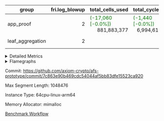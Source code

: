| group | fri.log_blowup | total_cells_used | total_cycles | total_proof_time_ms |
| --- | --- | --- | --- | --- |
| app_proof | <div style='text-align: right'>2</div>  | <span style="color: green">(-17,060 [-0.0%])</span> <div style='text-align: right'>881,883,377</div>  | <span style="color: green">(-1,440 [-0.0%])</span> <div style='text-align: right'>6,994,617</div>  | <span style="color: red">(+1,062.0 [+2.7%])</span> <div style='text-align: right'>40,271.0</div>  |
| leaf_aggregation | <div style='text-align: right'>2</div>  |  |  | <span style="color: red">(+1.0 [+0.0%])</span> <div style='text-align: right'>23,308.0</div>  |


<details>
<summary>Detailed Metrics</summary>

| commit_exe_time_ms | execute_and_trace_gen_time_ms | execute_time_ms | fri.log_blowup | keygen_time_ms |
| --- | --- | --- | --- | --- |
| <span style="color: red">(+1.0 [+7.1%])</span> <div style='text-align: right'>15.0</div>  | <span style="color: red">(+8.0 [+1.6%])</span> <div style='text-align: right'>505.0</div>  | <span style="color: red">(+9.0 [+2.8%])</span> <div style='text-align: right'>331.0</div>  | <div style='text-align: right'>2</div>  | <span style="color: red">(+201.0 [+0.3%])</span> <div style='text-align: right'>74,395.0</div>  |

| air_name | constraints | interactions | quotient_deg |
| --- | --- | --- | --- |
| ProgramAir | <div style='text-align: right'>4</div>  | <div style='text-align: right'>1</div>  | <div style='text-align: right'>1</div>  |
| VmConnectorAir | <div style='text-align: right'>9</div>  | <div style='text-align: right'>3</div>  | <div style='text-align: right'>2</div>  |
| PersistentBoundaryAir<8> | <div style='text-align: right'>6</div>  | <div style='text-align: right'>3</div>  | <div style='text-align: right'>2</div>  |
| MemoryMerkleAir<8> | <div style='text-align: right'>40</div>  | <div style='text-align: right'>4</div>  | <div style='text-align: right'>2</div>  |
| AccessAdapterAir<2> | <div style='text-align: right'>14</div>  | <div style='text-align: right'>5</div>  | <div style='text-align: right'>2</div>  |
| AccessAdapterAir<4> | <div style='text-align: right'>14</div>  | <div style='text-align: right'>5</div>  | <div style='text-align: right'>2</div>  |
| AccessAdapterAir<8> | <div style='text-align: right'>14</div>  | <div style='text-align: right'>5</div>  | <div style='text-align: right'>2</div>  |
| AccessAdapterAir<16> | <div style='text-align: right'>14</div>  | <div style='text-align: right'>5</div>  | <div style='text-align: right'>2</div>  |
| AccessAdapterAir<32> | <div style='text-align: right'>14</div>  | <div style='text-align: right'>5</div>  | <div style='text-align: right'>2</div>  |
| AccessAdapterAir<64> | <div style='text-align: right'>14</div>  | <div style='text-align: right'>5</div>  | <div style='text-align: right'>2</div>  |
| KeccakVmAir | <div style='text-align: right'>4,571</div>  | <div style='text-align: right'>321</div>  | <div style='text-align: right'>2</div>  |
| VmAirWrapper<Rv32HintStoreAdapterAir, Rv32HintStoreCoreAir> | <div style='text-align: right'>17</div>  | <div style='text-align: right'>15</div>  | <div style='text-align: right'>2</div>  |
| VmAirWrapper<Rv32MultAdapterAir, DivRemCoreAir<4, 8> | <div style='text-align: right'>88</div>  | <div style='text-align: right'>25</div>  | <div style='text-align: right'>2</div>  |
| VmAirWrapper<Rv32MultAdapterAir, MulHCoreAir<4, 8> | <div style='text-align: right'>38</div>  | <div style='text-align: right'>24</div>  | <div style='text-align: right'>2</div>  |
| VmAirWrapper<Rv32MultAdapterAir, MultiplicationCoreAir<4, 8> | <div style='text-align: right'>26</div>  | <div style='text-align: right'>19</div>  | <div style='text-align: right'>2</div>  |
| RangeTupleCheckerAir<2> | <div style='text-align: right'>4</div>  | <div style='text-align: right'>1</div>  | <div style='text-align: right'>1</div>  |
| VmAirWrapper<Rv32RdWriteAdapterAir, Rv32AuipcCoreAir> | <div style='text-align: right'>15</div>  | <div style='text-align: right'>11</div>  | <div style='text-align: right'>2</div>  |
| VmAirWrapper<Rv32JalrAdapterAir, Rv32JalrCoreAir> | <div style='text-align: right'>20</div>  | <div style='text-align: right'>16</div>  | <div style='text-align: right'>2</div>  |
| VmAirWrapper<Rv32CondRdWriteAdapterAir, Rv32JalLuiCoreAir> | <div style='text-align: right'>22</div>  | <div style='text-align: right'>10</div>  | <div style='text-align: right'>2</div>  |
| VmAirWrapper<Rv32BranchAdapterAir, BranchLessThanCoreAir<4, 8> | <div style='text-align: right'>41</div>  | <div style='text-align: right'>13</div>  | <div style='text-align: right'>2</div>  |
| VmAirWrapper<Rv32BranchAdapterAir, BranchEqualCoreAir<4> | <div style='text-align: right'>25</div>  | <div style='text-align: right'>11</div>  | <div style='text-align: right'>2</div>  |
| VmAirWrapper<Rv32LoadStoreAdapterAir, LoadSignExtendCoreAir<4, 8> | <div style='text-align: right'>33</div>  | <div style='text-align: right'>18</div>  | <div style='text-align: right'>2</div>  |
| VmAirWrapper<Rv32LoadStoreAdapterAir, LoadStoreCoreAir<4> | <div style='text-align: right'>38</div>  | <div style='text-align: right'>17</div>  | <div style='text-align: right'>2</div>  |
| VmAirWrapper<Rv32BaseAluAdapterAir, ShiftCoreAir<4, 8> | <div style='text-align: right'>90</div>  | <div style='text-align: right'>23</div>  | <div style='text-align: right'>2</div>  |
| VmAirWrapper<Rv32BaseAluAdapterAir, LessThanCoreAir<4, 8> | <div style='text-align: right'>39</div>  | <div style='text-align: right'>17</div>  | <div style='text-align: right'>2</div>  |
| VmAirWrapper<Rv32BaseAluAdapterAir, BaseAluCoreAir<4, 8> | <div style='text-align: right'>43</div>  | <div style='text-align: right'>19</div>  | <div style='text-align: right'>2</div>  |
| BitwiseOperationLookupAir<8> | <div style='text-align: right'>4</div>  | <div style='text-align: right'>2</div>  | <div style='text-align: right'>2</div>  |
| PhantomAir | <div style='text-align: right'>5</div>  | <div style='text-align: right'>3</div>  | <div style='text-align: right'>2</div>  |
| Poseidon2VmAir<BabyBearParameters> | <div style='text-align: right'>525</div>  | <div style='text-align: right'>32</div>  | <div style='text-align: right'>2</div>  |
| VariableRangeCheckerAir | <div style='text-align: right'>4</div>  | <div style='text-align: right'>1</div>  | <div style='text-align: right'>1</div>  |

| group | segment | commit_exe_time_ms | execute_and_trace_gen_time_ms | execute_time_ms | fri.log_blowup | keygen_time_ms | num_segments | stark_prove_excluding_trace_time_ms | total_cells | total_cells_used | total_cycles | trace_gen_time_ms | verify_program_compile_ms |
| --- | --- | --- | --- | --- | --- | --- | --- | --- | --- | --- | --- | --- | --- |
| app_proof | 0 |  |  | <span style="color: red">(+116.0 [+0.8%])</span> <div style='text-align: right'>13,891.0</div>  | <div style='text-align: right'>2</div>  |  | <div style='text-align: right'>1</div>  | <span style="color: red">(+1,062.0 [+2.7%])</span> <div style='text-align: right'>40,271.0</div>  | <div style='text-align: right'>1,465,057,304</div>  | <span style="color: green">(-17,060 [-0.0%])</span> <div style='text-align: right'>881,883,377</div>  | <span style="color: green">(-1,440 [-0.0%])</span> <div style='text-align: right'>6,994,617</div>  | <span style="color: green">(-36.0 [-0.4%])</span> <div style='text-align: right'>9,850.0</div>  |  |
| leaf_aggregation | 0 | <span style="color: green">(-3.0 [-1.8%])</span> <div style='text-align: right'>166.0</div>  | <span style="color: red">(+1.0 [+0.0%])</span> <div style='text-align: right'>23,308.0</div>  | <span style="color: red">(+72.0 [+0.5%])</span> <div style='text-align: right'>13,604.0</div>  | <div style='text-align: right'>2</div>  | <span style="color: red">(+14.0 [+3.9%])</span> <div style='text-align: right'>372.0</div>  |  |  |  |  |  | <span style="color: green">(-66.0 [-0.7%])</span> <div style='text-align: right'>9,694.0</div>  | <span style="color: red">(+244.0 [+0.3%])</span> <div style='text-align: right'>74,938.0</div>  |

| group | chip_name | segment | rows_used |
| --- | --- | --- | --- |
| app_proof | ProgramChip | 0 | <div style='text-align: right'>308,776</div>  |
| app_proof | VmConnectorAir | 0 | <div style='text-align: right'>2</div>  |
| app_proof | Boundary | 0 | <div style='text-align: right'>407,254</div>  |
| app_proof | Merkle | 0 | <div style='text-align: right'>594,448</div>  |
| app_proof | AccessAdapter<2> | 0 | <span style="color: green">(-152 [-0.0%])</span> <div style='text-align: right'>1,329,242</div>  |
| app_proof | AccessAdapter<4> | 0 | <span style="color: green">(-76 [-0.0%])</span> <div style='text-align: right'>697,968</div>  |
| app_proof | AccessAdapter<8> | 0 | <div style='text-align: right'>476,740</div>  |
| app_proof | <Rv32HintStoreAdapterAir,Rv32HintStoreCoreAir> | 0 | <div style='text-align: right'>1,563</div>  |
| app_proof | <Rv32MultAdapterAir,MulHCoreAir<4, 8>> | 0 | <div style='text-align: right'>86</div>  |
| app_proof | <Rv32MultAdapterAir,MultiplicationCoreAir<4, 8>> | 0 | <div style='text-align: right'>116</div>  |
| app_proof | RangeTupleCheckerAir<2> | 0 | <div style='text-align: right'>524,288</div>  |
| app_proof | <Rv32RdWriteAdapterAir,Rv32AuipcCoreAir> | 0 | <div style='text-align: right'>1,331</div>  |
| app_proof | <Rv32JalrAdapterAir,Rv32JalrCoreAir> | 0 | <div style='text-align: right'>2,940</div>  |
| app_proof | <Rv32CondRdWriteAdapterAir,Rv32JalLuiCoreAir> | 0 | <div style='text-align: right'>5,003</div>  |
| app_proof | <Rv32BranchAdapterAir,BranchLessThanCoreAir<4, 8>> | 0 | <div style='text-align: right'>16,738</div>  |
| app_proof | <Rv32BranchAdapterAir,BranchEqualCoreAir<4>> | 0 | <div style='text-align: right'>27,336</div>  |
| app_proof | <Rv32LoadStoreAdapterAir,LoadSignExtendCoreAir<4, 8>> | 0 | <div style='text-align: right'>1,236</div>  |
| app_proof | <Rv32LoadStoreAdapterAir,LoadStoreCoreAir<4>> | 0 | <div style='text-align: right'>55,121</div>  |
| app_proof | <Rv32BaseAluAdapterAir,ShiftCoreAir<4, 8>> | 0 | <div style='text-align: right'>16,188</div>  |
| app_proof | <Rv32BaseAluAdapterAir,LessThanCoreAir<4, 8>> | 0 | <div style='text-align: right'>575</div>  |
| app_proof | <Rv32BaseAluAdapterAir,BaseAluCoreAir<4, 8>> | 0 | <div style='text-align: right'>89,109</div>  |
| app_proof | BitwiseOperationLookupAir<8> | 0 | <div style='text-align: right'>65,536</div>  |
| app_proof | PhantomAir | 0 | <div style='text-align: right'>621,078</div>  |
| app_proof | Poseidon2VmAir<BabyBearParameters> | 0 | <div style='text-align: right'>1,001,702</div>  |
| app_proof | VariableRangeCheckerAir | 0 | <div style='text-align: right'>262,144</div>  |
| app_proof | FriReducedOpeningAir | 0 | <div style='text-align: right'>550,368</div>  |
| app_proof | <NativeVectorizedAdapterAir<4>,FieldExtensionCoreAir> | 0 | <div style='text-align: right'>107,074</div>  |
| app_proof | <NativeAdapterAir<2, 1>,FieldArithmeticCoreAir> | 0 | <div style='text-align: right'>2,622,083</div>  |
| app_proof | <JalNativeAdapterAir,JalCoreAir> | 0 | <span style="color: green">(-1,440 [-1.7%])</span> <div style='text-align: right'>82,308</div>  |
| app_proof | <BranchNativeAdapterAir,BranchEqualCoreAir<1>> | 0 | <div style='text-align: right'>1,362,708</div>  |
| app_proof | <NativeLoadStoreAdapterAir<1>,NativeLoadStoreCoreAir<1>> | 0 | <div style='text-align: right'>1,922,916</div>  |

| group | dsl_ir | opcode | segment | frequency |
| --- | --- | --- | --- | --- |
| app_proof |  | ADD | 0 | <div style='text-align: right'>2,358,883</div>  |
| app_proof |  | AND | 0 | <div style='text-align: right'>10,124</div>  |
| app_proof |  | AUIPC | 0 | <div style='text-align: right'>1,331</div>  |
| app_proof |  | BEQ | 0 | <div style='text-align: right'>17,774</div>  |
| app_proof |  | BGE | 0 | <div style='text-align: right'>703</div>  |
| app_proof |  | BGEU | 0 | <div style='text-align: right'>6,863</div>  |
| app_proof |  | BLT | 0 | <div style='text-align: right'>3,354</div>  |
| app_proof |  | BLTU | 0 | <div style='text-align: right'>5,818</div>  |
| app_proof |  | BNE | 0 | <div style='text-align: right'>1,344,934</div>  |
| app_proof |  | HINT_STOREW | 0 | <div style='text-align: right'>1,563</div>  |
| app_proof |  | JAL | 0 | <span style="color: green">(-1,440 [-1.7%])</span> <div style='text-align: right'>82,308</div>  |
| app_proof |  | JALR | 0 | <div style='text-align: right'>2,940</div>  |
| app_proof |  | LOADB | 0 | <div style='text-align: right'>1,236</div>  |
| app_proof |  | LOADBU | 0 | <div style='text-align: right'>23,858</div>  |
| app_proof |  | LOADHU | 0 | <div style='text-align: right'>3</div>  |
| app_proof |  | LOADW | 0 | <div style='text-align: right'>192,563</div>  |
| app_proof |  | LUI | 0 | <div style='text-align: right'>1,318</div>  |
| app_proof |  | MUL | 0 | <div style='text-align: right'>185,481</div>  |
| app_proof |  | MULHU | 0 | <div style='text-align: right'>86</div>  |
| app_proof |  | OR | 0 | <div style='text-align: right'>7,608</div>  |
| app_proof |  | PHANTOM | 0 | <div style='text-align: right'>621,078</div>  |
| app_proof |  | SLL | 0 | <div style='text-align: right'>7,118</div>  |
| app_proof |  | SLT | 0 | <div style='text-align: right'>5</div>  |
| app_proof |  | SLTU | 0 | <div style='text-align: right'>570</div>  |
| app_proof |  | SRA | 0 | <div style='text-align: right'>8</div>  |
| app_proof |  | SRL | 0 | <div style='text-align: right'>9,062</div>  |
| app_proof |  | STOREB | 0 | <div style='text-align: right'>5,133</div>  |
| app_proof |  | STOREH | 0 | <div style='text-align: right'>10</div>  |
| app_proof |  | STOREW | 0 | <div style='text-align: right'>247,198</div>  |
| app_proof |  | SUB | 0 | <div style='text-align: right'>77,563</div>  |
| app_proof |  | XOR | 0 | <div style='text-align: right'>188</div>  |
| app_proof |  | BBE4DIV | 0 | <div style='text-align: right'>7,254</div>  |
| app_proof |  | BBE4MUL | 0 | <div style='text-align: right'>36,463</div>  |
| app_proof |  | COMP_POS2 | 0 | <div style='text-align: right'>16,380</div>  |
| app_proof |  | DIV | 0 | <div style='text-align: right'>156</div>  |
| app_proof |  | FE4ADD | 0 | <div style='text-align: right'>46,757</div>  |
| app_proof |  | FE4SUB | 0 | <div style='text-align: right'>16,600</div>  |
| app_proof |  | FRI_REDUCED_OPENING | 0 | <div style='text-align: right'>6,342</div>  |
| app_proof |  | LOADW2 | 0 | <div style='text-align: right'>612,893</div>  |
| app_proof |  | PERM_POS2 | 0 | <div style='text-align: right'>36,381</div>  |
| app_proof |  | SHINTW | 0 | <div style='text-align: right'>479,323</div>  |
| app_proof |  | STOREW2 | 0 | <div style='text-align: right'>390,939</div>  |

| group | air_name | dsl_ir | opcode | segment | cells_used |
| --- | --- | --- | --- | --- | --- |
| app_proof | <Rv32BaseAluAdapterAir,BaseAluCoreAir<4, 8>> |  | ADD | 0 | <div style='text-align: right'>2,511,828</div>  |
| app_proof | AccessAdapter<8> |  | ADD | 0 | <div style='text-align: right'>294,355</div>  |
| app_proof | Boundary |  | ADD | 0 | <div style='text-align: right'>692,600</div>  |
| app_proof | Merkle |  | ADD | 0 | <div style='text-align: right'>2,039,040</div>  |
| app_proof | <Rv32BaseAluAdapterAir,BaseAluCoreAir<4, 8>> |  | AND | 0 | <div style='text-align: right'>364,464</div>  |
| app_proof | <Rv32RdWriteAdapterAir,Rv32AuipcCoreAir> |  | AUIPC | 0 | <div style='text-align: right'>27,951</div>  |
| app_proof | AccessAdapter<8> |  | AUIPC | 0 | <div style='text-align: right'>51</div>  |
| app_proof | Boundary |  | AUIPC | 0 | <div style='text-align: right'>120</div>  |
| app_proof | Merkle |  | AUIPC | 0 | <div style='text-align: right'>3,520</div>  |
| app_proof | <Rv32BranchAdapterAir,BranchEqualCoreAir<4>> |  | BEQ | 0 | <div style='text-align: right'>404,768</div>  |
| app_proof | <Rv32BranchAdapterAir,BranchLessThanCoreAir<4, 8>> |  | BGE | 0 | <div style='text-align: right'>22,496</div>  |
| app_proof | <Rv32BranchAdapterAir,BranchLessThanCoreAir<4, 8>> |  | BGEU | 0 | <div style='text-align: right'>219,616</div>  |
| app_proof | <Rv32BranchAdapterAir,BranchLessThanCoreAir<4, 8>> |  | BLT | 0 | <div style='text-align: right'>107,328</div>  |
| app_proof | <Rv32BranchAdapterAir,BranchLessThanCoreAir<4, 8>> |  | BLTU | 0 | <div style='text-align: right'>186,176</div>  |
| app_proof | <Rv32BranchAdapterAir,BranchEqualCoreAir<4>> |  | BNE | 0 | <div style='text-align: right'>305,968</div>  |
| app_proof | <Rv32HintStoreAdapterAir,Rv32HintStoreCoreAir> |  | HINT_STOREW | 0 | <div style='text-align: right'>40,638</div>  |
| app_proof | AccessAdapter<8> |  | HINT_STOREW | 0 | <div style='text-align: right'>13,277</div>  |
| app_proof | Boundary |  | HINT_STOREW | 0 | <div style='text-align: right'>31,240</div>  |
| app_proof | Merkle |  | HINT_STOREW | 0 | <div style='text-align: right'>50,240</div>  |
| app_proof | <Rv32CondRdWriteAdapterAir,Rv32JalLuiCoreAir> |  | JAL | 0 | <div style='text-align: right'>66,330</div>  |
| app_proof | <Rv32JalrAdapterAir,Rv32JalrCoreAir> |  | JALR | 0 | <div style='text-align: right'>82,320</div>  |
| app_proof | <Rv32LoadStoreAdapterAir,LoadSignExtendCoreAir<4, 8>> |  | LOADB | 0 | <div style='text-align: right'>43,260</div>  |
| app_proof | <Rv32LoadStoreAdapterAir,LoadStoreCoreAir<4>> |  | LOADBU | 0 | <div style='text-align: right'>954,320</div>  |
| app_proof | AccessAdapter<8> |  | LOADBU | 0 | <div style='text-align: right'>2,856</div>  |
| app_proof | Boundary |  | LOADBU | 0 | <div style='text-align: right'>6,720</div>  |
| app_proof | Merkle |  | LOADBU | 0 | <div style='text-align: right'>12,352</div>  |
| app_proof | <Rv32LoadStoreAdapterAir,LoadStoreCoreAir<4>> |  | LOADHU | 0 | <div style='text-align: right'>120</div>  |
| app_proof | <Rv32LoadStoreAdapterAir,LoadStoreCoreAir<4>> |  | LOADW | 0 | <div style='text-align: right'>538,600</div>  |
| app_proof | AccessAdapter<8> |  | LOADW | 0 | <div style='text-align: right'>124,763</div>  |
| app_proof | Boundary |  | LOADW | 0 | <div style='text-align: right'>248,200</div>  |
| app_proof | Merkle |  | LOADW | 0 | <div style='text-align: right'>397,504</div>  |
| app_proof | <Rv32CondRdWriteAdapterAir,Rv32JalLuiCoreAir> |  | LUI | 0 | <div style='text-align: right'>23,724</div>  |
| app_proof | AccessAdapter<8> |  | LUI | 0 | <div style='text-align: right'>17</div>  |
| app_proof | Boundary |  | LUI | 0 | <div style='text-align: right'>40</div>  |
| app_proof | <Rv32MultAdapterAir,MultiplicationCoreAir<4, 8>> |  | MUL | 0 | <div style='text-align: right'>3,596</div>  |
| app_proof | <Rv32MultAdapterAir,MulHCoreAir<4, 8>> |  | MULHU | 0 | <div style='text-align: right'>3,354</div>  |
| app_proof | <Rv32BaseAluAdapterAir,BaseAluCoreAir<4, 8>> |  | OR | 0 | <div style='text-align: right'>273,888</div>  |
| app_proof | PhantomAir |  | PHANTOM | 0 | <div style='text-align: right'>3,726,468</div>  |
| app_proof | <Rv32BaseAluAdapterAir,ShiftCoreAir<4, 8>> |  | SLL | 0 | <div style='text-align: right'>377,254</div>  |
| app_proof | <Rv32BaseAluAdapterAir,LessThanCoreAir<4, 8>> |  | SLT | 0 | <div style='text-align: right'>185</div>  |
| app_proof | <Rv32BaseAluAdapterAir,LessThanCoreAir<4, 8>> |  | SLTU | 0 | <div style='text-align: right'>21,090</div>  |
| app_proof | AccessAdapter<8> |  | SLTU | 0 | <div style='text-align: right'>17</div>  |
| app_proof | Boundary |  | SLTU | 0 | <div style='text-align: right'>40</div>  |
| app_proof | <Rv32BaseAluAdapterAir,ShiftCoreAir<4, 8>> |  | SRA | 0 | <div style='text-align: right'>424</div>  |
| app_proof | <Rv32BaseAluAdapterAir,ShiftCoreAir<4, 8>> |  | SRL | 0 | <div style='text-align: right'>480,286</div>  |
| app_proof | <Rv32LoadStoreAdapterAir,LoadStoreCoreAir<4>> |  | STOREB | 0 | <div style='text-align: right'>205,320</div>  |
| app_proof | AccessAdapter<8> |  | STOREB | 0 | <div style='text-align: right'>10,472</div>  |
| app_proof | Boundary |  | STOREB | 0 | <div style='text-align: right'>24,640</div>  |
| app_proof | Merkle |  | STOREB | 0 | <div style='text-align: right'>39,232</div>  |
| app_proof | <Rv32LoadStoreAdapterAir,LoadStoreCoreAir<4>> |  | STOREH | 0 | <div style='text-align: right'>400</div>  |
| app_proof | AccessAdapter<8> |  | STOREH | 0 | <div style='text-align: right'>17</div>  |
| app_proof | Boundary |  | STOREH | 0 | <div style='text-align: right'>40</div>  |
| app_proof | <Rv32LoadStoreAdapterAir,LoadStoreCoreAir<4>> |  | STOREW | 0 | <div style='text-align: right'>506,080</div>  |
| app_proof | AccessAdapter<8> |  | STOREW | 0 | <div style='text-align: right'>238,901</div>  |
| app_proof | Boundary |  | STOREW | 0 | <div style='text-align: right'>562,120</div>  |
| app_proof | Merkle |  | STOREW | 0 | <div style='text-align: right'>2,794,880</div>  |
| app_proof | <Rv32BaseAluAdapterAir,BaseAluCoreAir<4, 8>> |  | SUB | 0 | <div style='text-align: right'>50,976</div>  |
| app_proof | <Rv32BaseAluAdapterAir,BaseAluCoreAir<4, 8>> |  | XOR | 0 | <div style='text-align: right'>6,768</div>  |
| app_proof | <NativeAdapterAir<2, 1>,FieldArithmeticCoreAir> |  | ADD | 0 | <div style='text-align: right'>70,766,490</div>  |
| app_proof | AccessAdapter<2> |  | ADD | 0 | <span style="color: green">(-836 [-0.1%])</span> <div style='text-align: right'>995,445</div>  |
| app_proof | AccessAdapter<4> |  | ADD | 0 | <span style="color: green">(-494 [-0.1%])</span> <div style='text-align: right'>588,419</div>  |
| app_proof | <NativeVectorizedAdapterAir<4>,FieldExtensionCoreAir> |  | BBE4DIV | 0 | <div style='text-align: right'>290,160</div>  |
| app_proof | AccessAdapter<2> |  | BBE4DIV | 0 | <div style='text-align: right'>143,682</div>  |
| app_proof | AccessAdapter<4> |  | BBE4DIV | 0 | <div style='text-align: right'>84,903</div>  |
| app_proof | AccessAdapter<8> |  | BBE4DIV | 0 | <div style='text-align: right'>34</div>  |
| app_proof | Boundary |  | BBE4DIV | 0 | <div style='text-align: right'>80</div>  |
| app_proof | Merkle |  | BBE4DIV | 0 | <div style='text-align: right'>384</div>  |
| app_proof | <NativeVectorizedAdapterAir<4>,FieldExtensionCoreAir> |  | BBE4MUL | 0 | <div style='text-align: right'>1,458,520</div>  |
| app_proof | AccessAdapter<2> |  | BBE4MUL | 0 | <span style="color: green">(-836 [-0.1%])</span> <div style='text-align: right'>568,216</div>  |
| app_proof | AccessAdapter<4> |  | BBE4MUL | 0 | <span style="color: green">(-494 [-0.1%])</span> <div style='text-align: right'>335,764</div>  |
| app_proof | AccessAdapter<8> |  | BBE4MUL | 0 | <div style='text-align: right'>395,947</div>  |
| app_proof | Boundary |  | BBE4MUL | 0 | <div style='text-align: right'>931,640</div>  |
| app_proof | Merkle |  | BBE4MUL | 0 | <div style='text-align: right'>458,752</div>  |
| app_proof | <BranchNativeAdapterAir,BranchEqualCoreAir<1>> |  | BEQ | 0 | <div style='text-align: right'>408,802</div>  |
| app_proof | <BranchNativeAdapterAir,BranchEqualCoreAir<1>> |  | BNE | 0 | <div style='text-align: right'>30,933,482</div>  |
| app_proof | AccessAdapter<2> |  | BNE | 0 | <div style='text-align: right'>1,474</div>  |
| app_proof | AccessAdapter<4> |  | BNE | 0 | <div style='text-align: right'>871</div>  |
| app_proof | AccessAdapter<2> |  | COMP_POS2 | 0 | <div style='text-align: right'>648,648</div>  |
| app_proof | AccessAdapter<4> |  | COMP_POS2 | 0 | <div style='text-align: right'>383,292</div>  |
| app_proof | AccessAdapter<8> |  | COMP_POS2 | 0 | <div style='text-align: right'>250,614</div>  |
| app_proof | Poseidon2VmAir<BabyBearParameters> |  | COMP_POS2 | 0 | <div style='text-align: right'>9,156,420</div>  |
| app_proof | <NativeAdapterAir<2, 1>,FieldArithmeticCoreAir> |  | DIV | 0 | <div style='text-align: right'>4,680</div>  |
| app_proof | <NativeVectorizedAdapterAir<4>,FieldExtensionCoreAir> |  | FE4ADD | 0 | <div style='text-align: right'>1,870,280</div>  |
| app_proof | AccessAdapter<2> |  | FE4ADD | 0 | <div style='text-align: right'>654,918</div>  |
| app_proof | AccessAdapter<4> |  | FE4ADD | 0 | <div style='text-align: right'>386,997</div>  |
| app_proof | AccessAdapter<8> |  | FE4ADD | 0 | <div style='text-align: right'>530,825</div>  |
| app_proof | Boundary |  | FE4ADD | 0 | <div style='text-align: right'>1,249,000</div>  |
| app_proof | Merkle |  | FE4ADD | 0 | <div style='text-align: right'>2,400,064</div>  |
| app_proof | <NativeVectorizedAdapterAir<4>,FieldExtensionCoreAir> |  | FE4SUB | 0 | <div style='text-align: right'>664,000</div>  |
| app_proof | AccessAdapter<2> |  | FE4SUB | 0 | <div style='text-align: right'>251,790</div>  |
| app_proof | AccessAdapter<4> |  | FE4SUB | 0 | <div style='text-align: right'>148,785</div>  |
| app_proof | AccessAdapter<8> |  | FE4SUB | 0 | <div style='text-align: right'>221,697</div>  |
| app_proof | Boundary |  | FE4SUB | 0 | <div style='text-align: right'>521,640</div>  |
| app_proof | Merkle |  | FE4SUB | 0 | <div style='text-align: right'>252,160</div>  |
| app_proof | AccessAdapter<2> |  | FRI_REDUCED_OPENING | 0 | <div style='text-align: right'>378,840</div>  |
| app_proof | AccessAdapter<4> |  | FRI_REDUCED_OPENING | 0 | <div style='text-align: right'>223,860</div>  |
| app_proof | FriReducedOpeningAir |  | FRI_REDUCED_OPENING | 0 | <div style='text-align: right'>35,223,552</div>  |
| app_proof | <JalNativeAdapterAir,JalCoreAir> |  | JAL | 0 | <span style="color: green">(-14,400 [-1.7%])</span> <div style='text-align: right'>823,080</div>  |
| app_proof | AccessAdapter<2> |  | JAL | 0 | <div style='text-align: right'>506</div>  |
| app_proof | AccessAdapter<4> |  | JAL | 0 | <div style='text-align: right'>598</div>  |
| app_proof | <NativeLoadStoreAdapterAir<1>,NativeLoadStoreCoreAir<1>> |  | LOADW | 0 | <div style='text-align: right'>7,895,083</div>  |
| app_proof | AccessAdapter<2> |  | LOADW | 0 | <div style='text-align: right'>720,720</div>  |
| app_proof | AccessAdapter<4> |  | LOADW | 0 | <div style='text-align: right'>389,129</div>  |
| app_proof | <NativeLoadStoreAdapterAir<1>,NativeLoadStoreCoreAir<1>> |  | LOADW2 | 0 | <div style='text-align: right'>25,128,613</div>  |
| app_proof | AccessAdapter<2> |  | LOADW2 | 0 | <div style='text-align: right'>55,275</div>  |
| app_proof | AccessAdapter<4> |  | LOADW2 | 0 | <div style='text-align: right'>32,799</div>  |
| app_proof | AccessAdapter<8> |  | LOADW2 | 0 | <div style='text-align: right'>1,309</div>  |
| app_proof | Boundary |  | LOADW2 | 0 | <div style='text-align: right'>1,960</div>  |
| app_proof | Merkle |  | LOADW2 | 0 | <div style='text-align: right'>3,008</div>  |
| app_proof | <NativeAdapterAir<2, 1>,FieldArithmeticCoreAir> |  | MUL | 0 | <div style='text-align: right'>5,564,430</div>  |
| app_proof | AccessAdapter<2> |  | MUL | 0 | <div style='text-align: right'>76,065</div>  |
| app_proof | AccessAdapter<4> |  | MUL | 0 | <div style='text-align: right'>48,997</div>  |
| app_proof | AccessAdapter<8> |  | MUL | 0 | <div style='text-align: right'>42,789</div>  |
| app_proof | Boundary |  | MUL | 0 | <div style='text-align: right'>100,680</div>  |
| app_proof | Merkle |  | MUL | 0 | <div style='text-align: right'>168,576</div>  |
| app_proof | AccessAdapter<2> |  | PERM_POS2 | 0 | <div style='text-align: right'>1,706,584</div>  |
| app_proof | AccessAdapter<4> |  | PERM_POS2 | 0 | <div style='text-align: right'>1,009,801</div>  |
| app_proof | AccessAdapter<8> |  | PERM_POS2 | 0 | <div style='text-align: right'>665,618</div>  |
| app_proof | Poseidon2VmAir<BabyBearParameters> |  | PERM_POS2 | 0 | <div style='text-align: right'>20,336,979</div>  |
| app_proof | <NativeLoadStoreAdapterAir<1>,NativeLoadStoreCoreAir<1>> |  | SHINTW | 0 | <div style='text-align: right'>19,652,243</div>  |
| app_proof | AccessAdapter<2> |  | SHINTW | 0 | <div style='text-align: right'>2,778,094</div>  |
| app_proof | AccessAdapter<4> |  | SHINTW | 0 | <div style='text-align: right'>1,809,470</div>  |
| app_proof | AccessAdapter<8> |  | SHINTW | 0 | <div style='text-align: right'>1,431,298</div>  |
| app_proof | Boundary |  | SHINTW | 0 | <div style='text-align: right'>3,367,760</div>  |
| app_proof | Merkle |  | SHINTW | 0 | <div style='text-align: right'>9,614,336</div>  |
| app_proof | <NativeLoadStoreAdapterAir<1>,NativeLoadStoreCoreAir<1>> |  | STOREW | 0 | <div style='text-align: right'>10,135,118</div>  |
| app_proof | AccessAdapter<2> |  | STOREW | 0 | <div style='text-align: right'>576,400</div>  |
| app_proof | AccessAdapter<4> |  | STOREW | 0 | <div style='text-align: right'>354,614</div>  |
| app_proof | <NativeLoadStoreAdapterAir<1>,NativeLoadStoreCoreAir<1>> |  | STOREW2 | 0 | <div style='text-align: right'>16,028,499</div>  |
| app_proof | AccessAdapter<2> |  | STOREW2 | 0 | <div style='text-align: right'>2,021,558</div>  |
| app_proof | AccessAdapter<4> |  | STOREW2 | 0 | <div style='text-align: right'>1,211,964</div>  |
| app_proof | AccessAdapter<8> |  | STOREW2 | 0 | <div style='text-align: right'>748,510</div>  |
| app_proof | Boundary |  | STOREW2 | 0 | <div style='text-align: right'>417,960</div>  |
| app_proof | Merkle |  | STOREW2 | 0 | <div style='text-align: right'>811,264</div>  |
| app_proof | <NativeAdapterAir<2, 1>,FieldArithmeticCoreAir> |  | SUB | 0 | <div style='text-align: right'>2,326,890</div>  |
| app_proof | AccessAdapter<2> |  | SUB | 0 | <div style='text-align: right'>85,294</div>  |
| app_proof | AccessAdapter<4> |  | SUB | 0 | <div style='text-align: right'>99,931</div>  |
| app_proof | AccessAdapter<8> |  | SUB | 0 | <div style='text-align: right'>21,862</div>  |
| app_proof | Boundary |  | SUB | 0 | <div style='text-align: right'>51,440</div>  |
| app_proof | Merkle |  | SUB | 0 | <div style='text-align: right'>82,304</div>  |

| group | execute_time_ms | fri.log_blowup | num_segments | total_cells_used | total_cycles | total_proof_time_ms |
| --- | --- | --- | --- | --- | --- | --- |
| app_proof | <span style="color: red">(+18.0 [+5.8%])</span> <div style='text-align: right'>327.0</div>  | <div style='text-align: right'>2</div>  | <div style='text-align: right'>1</div>  | <span style="color: green">(-17,060 [-0.0%])</span> <div style='text-align: right'>881,883,377</div>  | <span style="color: green">(-1,440 [-0.0%])</span> <div style='text-align: right'>6,994,617</div>  | <span style="color: red">(+1,062.0 [+2.7%])</span> <div style='text-align: right'>40,271.0</div>  |
| leaf_aggregation |  | <div style='text-align: right'>2</div>  |  |  |  | <span style="color: red">(+1.0 [+0.0%])</span> <div style='text-align: right'>23,308.0</div>  |

| group | air_name | segment | cells | constraints | interactions | main_cols | perm_cols | prep_cols | quotient_deg | rows |
| --- | --- | --- | --- | --- | --- | --- | --- | --- | --- | --- |
| app_proof | ProgramAir | 0 | <div style='text-align: right'>9,437,184</div>  |  |  | <div style='text-align: right'>10</div>  | <div style='text-align: right'>8</div>  |  |  | <div style='text-align: right'>524,288</div>  |
| app_proof | VmConnectorAir | 0 | <div style='text-align: right'>32</div>  |  |  | <div style='text-align: right'>4</div>  | <div style='text-align: right'>12</div>  | <div style='text-align: right'>1</div>  |  | <div style='text-align: right'>2</div>  |
| app_proof | PersistentBoundaryAir<8> | 0 | <div style='text-align: right'>14,680,064</div>  |  |  | <div style='text-align: right'>20</div>  | <div style='text-align: right'>12</div>  |  |  | <div style='text-align: right'>524,288</div>  |
| app_proof | MemoryMerkleAir<8> | 0 | <div style='text-align: right'>46,137,344</div>  |  |  | <div style='text-align: right'>32</div>  | <div style='text-align: right'>20</div>  |  |  | <div style='text-align: right'>1,048,576</div>  |
| app_proof | AccessAdapterAir<8> | 0 | <div style='text-align: right'>17,301,504</div>  |  |  | <div style='text-align: right'>17</div>  | <div style='text-align: right'>24</div>  |  |  | <div style='text-align: right'>524,288</div>  |
| app_proof | KeccakVmAir | 0 | <div style='text-align: right'>4,452</div>  |  |  | <div style='text-align: right'>3,164</div>  | <div style='text-align: right'>1,288</div>  |  |  | <div style='text-align: right'>1</div>  |
| app_proof | VmAirWrapper<Rv32HintStoreAdapterAir, Rv32HintStoreCoreAir> | 0 | <div style='text-align: right'>126,976</div>  |  |  | <div style='text-align: right'>26</div>  | <div style='text-align: right'>36</div>  |  |  | <div style='text-align: right'>2,048</div>  |
| app_proof | VmAirWrapper<Rv32MultAdapterAir, MulHCoreAir<4, 8> | 0 | <div style='text-align: right'>17,792</div>  |  |  | <div style='text-align: right'>39</div>  | <div style='text-align: right'>100</div>  |  |  | <div style='text-align: right'>128</div>  |
| app_proof | VmAirWrapper<Rv32MultAdapterAir, MultiplicationCoreAir<4, 8> | 0 | <div style='text-align: right'>14,208</div>  |  |  | <div style='text-align: right'>31</div>  | <div style='text-align: right'>80</div>  |  |  | <div style='text-align: right'>128</div>  |
| app_proof | RangeTupleCheckerAir<2> | 0 | <div style='text-align: right'>4,718,592</div>  |  |  | <div style='text-align: right'>1</div>  | <div style='text-align: right'>8</div>  | <div style='text-align: right'>2</div>  |  | <div style='text-align: right'>524,288</div>  |
| app_proof | VmAirWrapper<Rv32RdWriteAdapterAir, Rv32AuipcCoreAir> | 0 | <div style='text-align: right'>100,352</div>  |  |  | <div style='text-align: right'>21</div>  | <div style='text-align: right'>28</div>  |  |  | <div style='text-align: right'>2,048</div>  |
| app_proof | VmAirWrapper<Rv32JalrAdapterAir, Rv32JalrCoreAir> | 0 | <div style='text-align: right'>262,144</div>  |  |  | <div style='text-align: right'>28</div>  | <div style='text-align: right'>36</div>  |  |  | <div style='text-align: right'>4,096</div>  |
| app_proof | VmAirWrapper<Rv32CondRdWriteAdapterAir, Rv32JalLuiCoreAir> | 0 | <div style='text-align: right'>507,904</div>  |  |  | <div style='text-align: right'>18</div>  | <div style='text-align: right'>44</div>  |  |  | <div style='text-align: right'>8,192</div>  |
| app_proof | VmAirWrapper<Rv32BranchAdapterAir, BranchLessThanCoreAir<4, 8> | 0 | <div style='text-align: right'>2,883,584</div>  |  |  | <div style='text-align: right'>32</div>  | <div style='text-align: right'>56</div>  |  |  | <div style='text-align: right'>32,768</div>  |
| app_proof | VmAirWrapper<Rv32BranchAdapterAir, BranchEqualCoreAir<4> | 0 | <div style='text-align: right'>2,424,832</div>  |  |  | <div style='text-align: right'>26</div>  | <div style='text-align: right'>48</div>  |  |  | <div style='text-align: right'>32,768</div>  |
| app_proof | VmAirWrapper<Rv32LoadStoreAdapterAir, LoadSignExtendCoreAir<4, 8> | 0 | <div style='text-align: right'>227,328</div>  |  |  | <div style='text-align: right'>35</div>  | <div style='text-align: right'>76</div>  |  |  | <div style='text-align: right'>2,048</div>  |
| app_proof | VmAirWrapper<Rv32LoadStoreAdapterAir, LoadStoreCoreAir<4> | 0 | <div style='text-align: right'>7,340,032</div>  |  |  | <div style='text-align: right'>40</div>  | <div style='text-align: right'>72</div>  |  |  | <div style='text-align: right'>65,536</div>  |
| app_proof | VmAirWrapper<Rv32BaseAluAdapterAir, ShiftCoreAir<4, 8> | 0 | <div style='text-align: right'>1,720,320</div>  |  |  | <div style='text-align: right'>53</div>  | <div style='text-align: right'>52</div>  |  |  | <div style='text-align: right'>16,384</div>  |
| app_proof | VmAirWrapper<Rv32BaseAluAdapterAir, LessThanCoreAir<4, 8> | 0 | <div style='text-align: right'>78,848</div>  |  |  | <div style='text-align: right'>37</div>  | <div style='text-align: right'>40</div>  |  |  | <div style='text-align: right'>1,024</div>  |
| app_proof | VmAirWrapper<Rv32BaseAluAdapterAir, BaseAluCoreAir<4, 8> | 0 | <div style='text-align: right'>15,204,352</div>  |  |  | <div style='text-align: right'>36</div>  | <div style='text-align: right'>80</div>  |  |  | <div style='text-align: right'>131,072</div>  |
| app_proof | BitwiseOperationLookupAir<8> | 0 | <div style='text-align: right'>655,360</div>  |  |  | <div style='text-align: right'>2</div>  | <div style='text-align: right'>8</div>  | <div style='text-align: right'>3</div>  |  | <div style='text-align: right'>65,536</div>  |
| app_proof | PhantomAir | 0 | <div style='text-align: right'>14,680,064</div>  |  |  | <div style='text-align: right'>6</div>  | <div style='text-align: right'>12</div>  |  |  | <div style='text-align: right'>1,048,576</div>  |
| app_proof | Poseidon2VmAir<BabyBearParameters> | 0 | <div style='text-align: right'>623,902,720</div>  |  |  | <div style='text-align: right'>559</div>  | <div style='text-align: right'>68</div>  |  |  | <div style='text-align: right'>1,048,576</div>  |
| app_proof | VariableRangeCheckerAir | 0 | <div style='text-align: right'>2,359,296</div>  |  |  | <div style='text-align: right'>1</div>  | <div style='text-align: right'>8</div>  | <div style='text-align: right'>2</div>  |  | <div style='text-align: right'>262,144</div>  |
| leaf_aggregation | ProgramAir | 0 |  | <div style='text-align: right'>4</div>  | <div style='text-align: right'>1</div>  |  |  |  | <div style='text-align: right'>1</div>  |  |
| leaf_aggregation | VmConnectorAir | 0 |  | <div style='text-align: right'>8</div>  | <div style='text-align: right'>3</div>  |  |  |  | <div style='text-align: right'>4</div>  |  |
| leaf_aggregation | PersistentBoundaryAir<8> | 0 |  | <div style='text-align: right'>5</div>  | <div style='text-align: right'>3</div>  |  |  |  | <div style='text-align: right'>4</div>  |  |
| leaf_aggregation | MemoryMerkleAir<8> | 0 |  | <div style='text-align: right'>38</div>  | <div style='text-align: right'>4</div>  |  |  |  | <div style='text-align: right'>4</div>  |  |
| leaf_aggregation | AccessAdapterAir<2> | 0 |  | <div style='text-align: right'>12</div>  | <div style='text-align: right'>5</div>  |  |  |  | <div style='text-align: right'>4</div>  |  |
| leaf_aggregation | AccessAdapterAir<4> | 0 |  | <div style='text-align: right'>12</div>  | <div style='text-align: right'>5</div>  |  |  |  | <div style='text-align: right'>4</div>  |  |
| leaf_aggregation | AccessAdapterAir<8> | 0 |  | <div style='text-align: right'>12</div>  | <div style='text-align: right'>5</div>  |  |  |  | <div style='text-align: right'>4</div>  |  |
| leaf_aggregation | Poseidon2VmAir<BabyBearParameters> | 0 |  | <div style='text-align: right'>517</div>  | <div style='text-align: right'>32</div>  |  |  |  | <div style='text-align: right'>4</div>  |  |
| leaf_aggregation | FriReducedOpeningAir | 0 |  | <div style='text-align: right'>59</div>  | <div style='text-align: right'>35</div>  |  |  |  | <div style='text-align: right'>4</div>  |  |
| leaf_aggregation | VmAirWrapper<NativeVectorizedAdapterAir<4>, FieldExtensionCoreAir> | 0 |  | <div style='text-align: right'>23</div>  | <div style='text-align: right'>15</div>  |  |  |  | <div style='text-align: right'>4</div>  |  |
| leaf_aggregation | VmAirWrapper<NativeAdapterAir<2, 1>, FieldArithmeticCoreAir> | 0 |  | <div style='text-align: right'>23</div>  | <div style='text-align: right'>15</div>  |  |  |  | <div style='text-align: right'>4</div>  |  |
| leaf_aggregation | VmAirWrapper<JalNativeAdapterAir, JalCoreAir> | 0 |  | <div style='text-align: right'>6</div>  | <div style='text-align: right'>7</div>  |  |  |  | <div style='text-align: right'>4</div>  |  |
| leaf_aggregation | VmAirWrapper<BranchNativeAdapterAir, BranchEqualCoreAir<1> | 0 |  | <div style='text-align: right'>23</div>  | <div style='text-align: right'>11</div>  |  |  |  | <div style='text-align: right'>2</div>  |  |
| leaf_aggregation | VmAirWrapper<NativeLoadStoreAdapterAir<1>, NativeLoadStoreCoreAir<1> | 0 |  | <div style='text-align: right'>31</div>  | <div style='text-align: right'>19</div>  |  |  |  | <div style='text-align: right'>4</div>  |  |
| leaf_aggregation | PhantomAir | 0 |  | <div style='text-align: right'>4</div>  | <div style='text-align: right'>3</div>  |  |  |  | <div style='text-align: right'>4</div>  |  |
| leaf_aggregation | VariableRangeCheckerAir | 0 |  | <div style='text-align: right'>4</div>  | <div style='text-align: right'>1</div>  |  |  |  | <div style='text-align: right'>1</div>  |  |
| app_proof | AccessAdapterAir<2> | 0 | <div style='text-align: right'>56,623,104</div>  |  |  | <div style='text-align: right'>11</div>  | <div style='text-align: right'>16</div>  |  |  | <div style='text-align: right'>2,097,152</div>  |
| app_proof | AccessAdapterAir<4> | 0 | <div style='text-align: right'>30,408,704</div>  |  |  | <div style='text-align: right'>13</div>  | <div style='text-align: right'>16</div>  |  |  | <div style='text-align: right'>1,048,576</div>  |
| app_proof | FriReducedOpeningAir | 0 | <div style='text-align: right'>146,800,640</div>  |  |  | <div style='text-align: right'>64</div>  | <div style='text-align: right'>76</div>  |  |  | <div style='text-align: right'>1,048,576</div>  |
| app_proof | VmAirWrapper<NativeVectorizedAdapterAir<4>, FieldExtensionCoreAir> | 0 | <div style='text-align: right'>7,864,320</div>  |  |  | <div style='text-align: right'>40</div>  | <div style='text-align: right'>20</div>  |  |  | <div style='text-align: right'>131,072</div>  |
| app_proof | VmAirWrapper<NativeAdapterAir<2, 1>, FieldArithmeticCoreAir> | 0 | <div style='text-align: right'>209,715,200</div>  |  |  | <div style='text-align: right'>30</div>  | <div style='text-align: right'>20</div>  |  |  | <div style='text-align: right'>4,194,304</div>  |
| app_proof | VmAirWrapper<JalNativeAdapterAir, JalCoreAir> | 0 | <div style='text-align: right'>2,883,584</div>  |  |  | <div style='text-align: right'>10</div>  | <div style='text-align: right'>12</div>  |  |  | <div style='text-align: right'>131,072</div>  |
| app_proof | VmAirWrapper<BranchNativeAdapterAir, BranchEqualCoreAir<1> | 0 | <div style='text-align: right'>106,954,752</div>  |  |  | <div style='text-align: right'>23</div>  | <div style='text-align: right'>28</div>  |  |  | <div style='text-align: right'>2,097,152</div>  |
| app_proof | VmAirWrapper<NativeLoadStoreAdapterAir<1>, NativeLoadStoreCoreAir<1> | 0 | <div style='text-align: right'>136,314,880</div>  |  |  | <div style='text-align: right'>41</div>  | <div style='text-align: right'>24</div>  |  |  | <div style='text-align: right'>2,097,152</div>  |

| segment | trace_gen_time_ms |
| --- | --- |
| 0 | <span style="color: green">(-1.0 [-0.6%])</span> <div style='text-align: right'>172.0</div>  |

</details>



<details>
<summary>Flamegraphs</summary>

[![](https://axiom-public-data-sandbox-us-east-1.s3.us-east-1.amazonaws.com/benchmark/github/flamegraphs/7c863e90b469cdc54044af5bb83dfe15523ca920/base64_json-2-2-1048476-64cpu-linux-arm64-mimalloc-app_proof.dsl_ir.opcode.air_name.cells_used.reverse.svg)](https://axiom-public-data-sandbox-us-east-1.s3.us-east-1.amazonaws.com/benchmark/github/flamegraphs/7c863e90b469cdc54044af5bb83dfe15523ca920/base64_json-2-2-1048476-64cpu-linux-arm64-mimalloc-app_proof.dsl_ir.opcode.air_name.cells_used.reverse.svg)
[![](https://axiom-public-data-sandbox-us-east-1.s3.us-east-1.amazonaws.com/benchmark/github/flamegraphs/7c863e90b469cdc54044af5bb83dfe15523ca920/base64_json-2-2-1048476-64cpu-linux-arm64-mimalloc-app_proof.dsl_ir.opcode.air_name.cells_used.svg)](https://axiom-public-data-sandbox-us-east-1.s3.us-east-1.amazonaws.com/benchmark/github/flamegraphs/7c863e90b469cdc54044af5bb83dfe15523ca920/base64_json-2-2-1048476-64cpu-linux-arm64-mimalloc-app_proof.dsl_ir.opcode.air_name.cells_used.svg)
[![](https://axiom-public-data-sandbox-us-east-1.s3.us-east-1.amazonaws.com/benchmark/github/flamegraphs/7c863e90b469cdc54044af5bb83dfe15523ca920/base64_json-2-2-1048476-64cpu-linux-arm64-mimalloc-app_proof.dsl_ir.opcode.frequency.reverse.svg)](https://axiom-public-data-sandbox-us-east-1.s3.us-east-1.amazonaws.com/benchmark/github/flamegraphs/7c863e90b469cdc54044af5bb83dfe15523ca920/base64_json-2-2-1048476-64cpu-linux-arm64-mimalloc-app_proof.dsl_ir.opcode.frequency.reverse.svg)
[![](https://axiom-public-data-sandbox-us-east-1.s3.us-east-1.amazonaws.com/benchmark/github/flamegraphs/7c863e90b469cdc54044af5bb83dfe15523ca920/base64_json-2-2-1048476-64cpu-linux-arm64-mimalloc-app_proof.dsl_ir.opcode.frequency.svg)](https://axiom-public-data-sandbox-us-east-1.s3.us-east-1.amazonaws.com/benchmark/github/flamegraphs/7c863e90b469cdc54044af5bb83dfe15523ca920/base64_json-2-2-1048476-64cpu-linux-arm64-mimalloc-app_proof.dsl_ir.opcode.frequency.svg)
[![](https://axiom-public-data-sandbox-us-east-1.s3.us-east-1.amazonaws.com/benchmark/github/flamegraphs/7c863e90b469cdc54044af5bb83dfe15523ca920/base64_json-2-2-1048476-64cpu-linux-arm64-mimalloc-leaf_aggregation.dsl_ir.opcode.air_name.cells_used.reverse.svg)](https://axiom-public-data-sandbox-us-east-1.s3.us-east-1.amazonaws.com/benchmark/github/flamegraphs/7c863e90b469cdc54044af5bb83dfe15523ca920/base64_json-2-2-1048476-64cpu-linux-arm64-mimalloc-leaf_aggregation.dsl_ir.opcode.air_name.cells_used.reverse.svg)
[![](https://axiom-public-data-sandbox-us-east-1.s3.us-east-1.amazonaws.com/benchmark/github/flamegraphs/7c863e90b469cdc54044af5bb83dfe15523ca920/base64_json-2-2-1048476-64cpu-linux-arm64-mimalloc-leaf_aggregation.dsl_ir.opcode.air_name.cells_used.svg)](https://axiom-public-data-sandbox-us-east-1.s3.us-east-1.amazonaws.com/benchmark/github/flamegraphs/7c863e90b469cdc54044af5bb83dfe15523ca920/base64_json-2-2-1048476-64cpu-linux-arm64-mimalloc-leaf_aggregation.dsl_ir.opcode.air_name.cells_used.svg)
[![](https://axiom-public-data-sandbox-us-east-1.s3.us-east-1.amazonaws.com/benchmark/github/flamegraphs/7c863e90b469cdc54044af5bb83dfe15523ca920/base64_json-2-2-1048476-64cpu-linux-arm64-mimalloc-leaf_aggregation.dsl_ir.opcode.frequency.reverse.svg)](https://axiom-public-data-sandbox-us-east-1.s3.us-east-1.amazonaws.com/benchmark/github/flamegraphs/7c863e90b469cdc54044af5bb83dfe15523ca920/base64_json-2-2-1048476-64cpu-linux-arm64-mimalloc-leaf_aggregation.dsl_ir.opcode.frequency.reverse.svg)
[![](https://axiom-public-data-sandbox-us-east-1.s3.us-east-1.amazonaws.com/benchmark/github/flamegraphs/7c863e90b469cdc54044af5bb83dfe15523ca920/base64_json-2-2-1048476-64cpu-linux-arm64-mimalloc-leaf_aggregation.dsl_ir.opcode.frequency.svg)](https://axiom-public-data-sandbox-us-east-1.s3.us-east-1.amazonaws.com/benchmark/github/flamegraphs/7c863e90b469cdc54044af5bb83dfe15523ca920/base64_json-2-2-1048476-64cpu-linux-arm64-mimalloc-leaf_aggregation.dsl_ir.opcode.frequency.svg)

</details>

Commit: https://github.com/axiom-crypto/afs-prototype/commit/7c863e90b469cdc54044af5bb83dfe15523ca920

Max Segment Length: 1048476

Instance Type: 64cpu-linux-arm64

Memory Allocator: mimalloc

[Benchmark Workflow](https://github.com/axiom-crypto/afs-prototype/actions/runs/12261910561)
